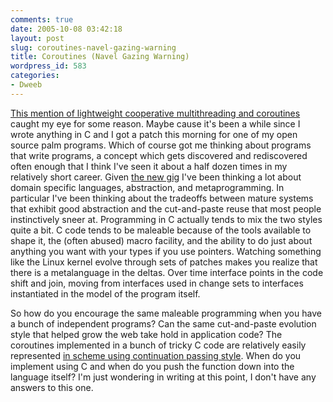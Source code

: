 ```yaml
---
comments: true
date: 2005-10-08 03:42:18
layout: post
slug: coroutines-navel-gazing-warning
title: Coroutines (Navel Gazing Warning)
wordpress_id: 583
categories:
- Dweeb
---
```


[This mention of lightweight cooperative multithreading and coroutines](http://it.slashdot.org/article.pl?sid=05/10/06/2223232&from=rss) caught my eye for some reason. Maybe cause it's been a while since I wrote anything in C and I got a patch this morning for one of my open source palm programs. Which of course got me thinking about programs that write programs, a concept which gets discovered and rediscovered often enough that I think I've seen it about a half dozen times in my relatively short career. Given [the new gig](http://www.ning.com) I've been thinking a lot about domain specific languages, abstraction, and metaprogramming. In particular I've been thinking about the tradeoffs between mature systems that exhibit good abstraction and the cut-and-paste reuse that most people instinctively sneer at. Programming in C actually tends to mix the two styles quite a bit. C code tends to be maleable because of the tools available to shape it, the (often abused) macro facility, and the ability to do just about anything you want with your types if you use pointers. Watching something like the Linux kernel evolve through sets of patches makes you realize that there is a metalanguage in the deltas. Over time interface points in the code shift and join, moving from interfaces used in change sets to interfaces instantiated in the model of the program itself.





So how do you encourage the same maleable programming when you have a bunch of independent programs? Can the same cut-and-paste evolution style that helped grow the web take hold in application code? The coroutines implemented in a bunch of tricky C code are relatively easily represented [in scheme using continuation passing style](http://gd.tuwien.ac.at/languages/scheme/tutorial-dsitaram/t-y-scheme-Z-H-14.html). When do you implement using C and when do you push the function down into the language itself? I'm just wondering in writing at this point, I don't have any answers to this one.
